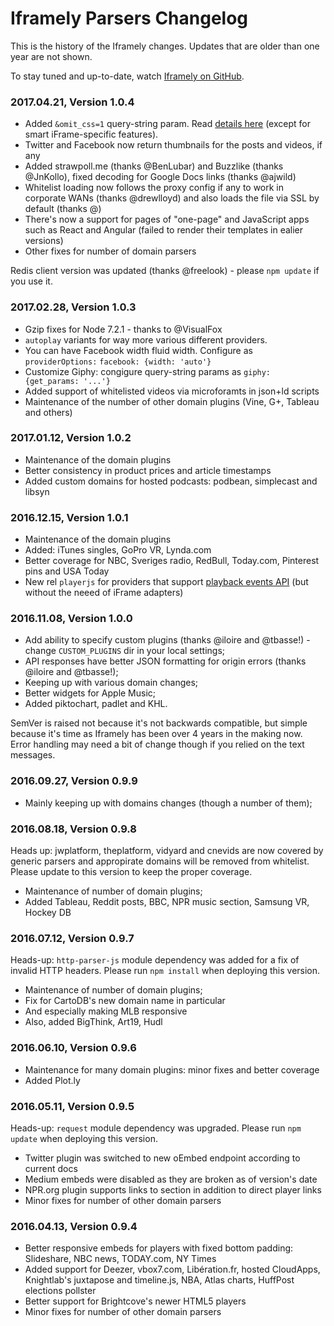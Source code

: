 # Iframely Parsers Changelog

This is the history of the Iframely changes. Updates that are older than one year are not shown.

To stay tuned and up-to-date, watch [Iframely on GitHub](https://github.com/itteco/iframely).

### 2017.04.21, Version 1.0.4

- Added `&omit_css=1` query-string param. Read [details here](https://iframely.com/docs/omit-css) (except for smart iFrame-specific features).
- Twitter and Facebook now return thumbnails for the posts and videos, if any
- Added strawpoll.me (thanks @BenLubar) and Buzzlike (thanks @JnKollo), fixed decoding for Google Docs links (thanks @ajwild)
- Whitelist loading now follows the proxy config if any to work in corporate WANs (thanks @drewlloyd) and also loads the file via SSL by default (thanks @)
- There's now a support for pages of "one-page" and JavaScript apps such as React and Angular (failed to render their templates in ealier versions)
- Other fixes for number of domain parsers

Redis client version was updated (thanks @freelook) - please `npm update` if you use it.


### 2017.02.28, Version 1.0.3

- Gzip fixes for Node 7.2.1 - thanks to @VisualFox
- `autoplay` variants for way more various different providers.
- You can have Facebook width fluid width. Configure as `providerOptions:` `facebook: {width: 'auto'}`
- Customize Giphy: congigure query-string params as `giphy: {get_params: '...'}`
- Added support of whitelisted videos via microforamts in json+ld scripts
- Maintenance of the number of other domain plugins (Vine, G+, Tableau and others)


### 2017.01.12, Version 1.0.2

- Maintenance of the domain plugins
- Better consistency in product prices and article timestamps
- Added custom domains for hosted podcasts: podbean, simplecast and libsyn


### 2016.12.15, Version 1.0.1

- Maintenance of the domain plugins
- Added: iTunes singles, GoPro VR, Lynda.com
- Better coverage for NBC, Sveriges radio, RedBull, Today.com, Pinterest pins and USA Today
- New rel `playerjs` for providers that support [playback events API](https://iframely.com/docs/playerjs) (but without the neeed of iFrame adapters)


### 2016.11.08, Version 1.0.0

- Add ability to specify custom plugins (thanks @iloire and @tbasse!) - change `CUSTOM_PLUGINS` dir in your local settings;
- API responses have better JSON formatting for origin errors (thanks @iloire and @tbasse!);
- Keeping up with various domain changes;
- Better widgets for Apple Music;
- Added piktochart, padlet and KHL.

SemVer is raised not because it's not backwards compatible, but simple because it's time as Iframely has been over 4 years in the making now. Error handling may need a bit of change though if you relied on the text messages.


### 2016.09.27, Version 0.9.9

- Mainly keeping up with domains changes (though a number of them);

### 2016.08.18, Version 0.9.8

Heads up: jwplatform, theplatform, vidyard and cnevids are now covered by generic parsers and appropirate domains will be removed from whitelist. Please update to this version to keep the proper coverage.


- Maintenance of number of domain plugins;
- Added Tableau, Reddit posts, BBC, NPR music section, Samsung VR, Hockey DB


### 2016.07.12, Version 0.9.7

Heads-up: `http-parser-js` module dependency was added for a fix of invalid HTTP headers. Please run `npm install` when deploying this version.

 - Maintenance of number of domain plugins;
 - Fix for CartoDB's new domain name in particular
 - And especially making MLB responsive
 - Also, added BigThink, Art19, Hudl

### 2016.06.10, Version 0.9.6

 - Maintenance for many domain plugins: minor fixes and better coverage
 - Added Plot.ly

### 2016.05.11, Version 0.9.5

Heads-up: `request` module dependency was upgraded. Please run `npm update` when deploying this version.

 - Twitter plugin was switched to new oEmbed endpoint according to current docs
 - Medium embeds were disabled as they are broken as of version's date
 - NPR.org plugin supports links to section in addition to direct player links
 - Minor fixes for number of other domain parsers


### 2016.04.13, Version 0.9.4

 - Better responsive embeds for players with fixed bottom padding: Slideshare, NBC news, TODAY.com, NY Times
 - Added support for Deezer, vbox7.com, Libération.fr, hosted CloudApps, Knightlab's juxtapose and timeline.js, NBA, Atlas charts, HuffPost elections pollster
 - Better support for Brightcove's newer HTML5 players
 - Minor fixes for number of other domain parsers


